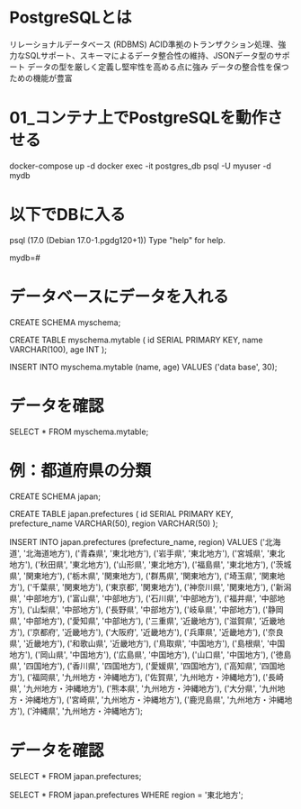 # PostgreSQLとは
リレーショナルデータベース (RDBMS)
ACID準拠のトランザクション処理、強力なSQLサポート、スキーマによるデータ整合性の維持、JSONデータ型のサポート
データの型を厳しく定義し堅牢性を高める点に強み
データの整合性を保つための機能が豊富


# 01_コンテナ上でPostgreSQLを動作させる
docker-compose up -d
docker exec -it postgres_db psql -U myuser -d mydb

# 以下でDBに入る
psql (17.0 (Debian 17.0-1.pgdg120+1))
Type "help" for help.

mydb=#

# データベースにデータを入れる
CREATE SCHEMA myschema;

CREATE TABLE myschema.mytable (
    id SERIAL PRIMARY KEY,
    name VARCHAR(100),
    age INT
);

INSERT INTO myschema.mytable (name, age) VALUES ('data base', 30);

# データを確認
SELECT * FROM myschema.mytable;

# 例：都道府県の分類
CREATE SCHEMA japan;

CREATE TABLE japan.prefectures (
    id SERIAL PRIMARY KEY,
    prefecture_name VARCHAR(50),
    region VARCHAR(50)
);

INSERT INTO japan.prefectures (prefecture_name, region) VALUES
('北海道', '北海道地方'),
('青森県', '東北地方'),
('岩手県', '東北地方'),
('宮城県', '東北地方'),
('秋田県', '東北地方'),
('山形県', '東北地方'),
('福島県', '東北地方'),
('茨城県', '関東地方'),
('栃木県', '関東地方'),
('群馬県', '関東地方'),
('埼玉県', '関東地方'),
('千葉県', '関東地方'),
('東京都', '関東地方'),
('神奈川県', '関東地方'),
('新潟県', '中部地方'),
('富山県', '中部地方'),
('石川県', '中部地方'),
('福井県', '中部地方'),
('山梨県', '中部地方'),
('長野県', '中部地方'),
('岐阜県', '中部地方'),
('静岡県', '中部地方'),
('愛知県', '中部地方'),
('三重県', '近畿地方'),
('滋賀県', '近畿地方'),
('京都府', '近畿地方'),
('大阪府', '近畿地方'),
('兵庫県', '近畿地方'),
('奈良県', '近畿地方'),
('和歌山県', '近畿地方'),
('鳥取県', '中国地方'),
('島根県', '中国地方'),
('岡山県', '中国地方'),
('広島県', '中国地方'),
('山口県', '中国地方'),
('徳島県', '四国地方'),
('香川県', '四国地方'),
('愛媛県', '四国地方'),
('高知県', '四国地方'),
('福岡県', '九州地方・沖縄地方'),
('佐賀県', '九州地方・沖縄地方'),
('長崎県', '九州地方・沖縄地方'),
('熊本県', '九州地方・沖縄地方'),
('大分県', '九州地方・沖縄地方'),
('宮崎県', '九州地方・沖縄地方'),
('鹿児島県', '九州地方・沖縄地方'),
('沖縄県', '九州地方・沖縄地方');


# データを確認
SELECT * FROM japan.prefectures;

SELECT * FROM japan.prefectures WHERE region = '東北地方';

